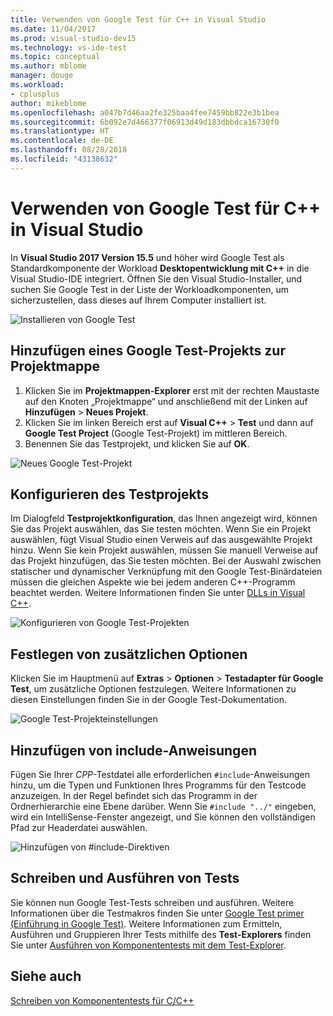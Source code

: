 ```yaml
---
title: Verwenden von Google Test für C++ in Visual Studio
ms.date: 11/04/2017
ms.prod: visual-studio-dev15
ms.technology: vs-ide-test
ms.topic: conceptual
ms.author: mblome
manager: douge
ms.workload:
- cplusplus
author: mikeblome
ms.openlocfilehash: a047b7d46aa2fe325baa4fee7459bb822e3b1bea
ms.sourcegitcommit: 6b092e7d466377f06913d49d183dbbdca16730f0
ms.translationtype: HT
ms.contentlocale: de-DE
ms.lasthandoff: 08/28/2018
ms.locfileid: "43138632"
---
```

# <a name="how-to-use-google-test-for-c-in-visual-studio"></a>Verwenden von Google Test für C++ in Visual Studio
In **Visual Studio 2017 Version 15.5** und höher wird Google Test als Standardkomponente der Workload **Desktopentwicklung mit C++** in die Visual Studio-IDE integriert. Öffnen Sie den Visual Studio-Installer, und suchen Sie Google Test in der Liste der Workloadkomponenten, um sicherzustellen, dass dieses auf Ihrem Computer installiert ist.

![Installieren von Google Test](media/cpp-google-component.png)

## <a name="add-a-google-test-project-to-the-solution"></a>Hinzufügen eines Google Test-Projekts zur Projektmappe
1. Klicken Sie im **Projektmappen-Explorer** erst mit der rechten Maustaste auf den Knoten „Projektmappe“ und anschließend mit der Linken auf **Hinzufügen** > **Neues Projekt**.
2. Klicken Sie im linken Bereich erst auf **Visual C++** > **Test** und dann auf **Google Test Project** (Google Test-Projekt) im mittleren Bereich.
3. Benennen Sie das Testprojekt, und klicken Sie auf **OK**.

![Neues Google Test-Projekt](media/cpp-gtest-new-project.png)

## <a name="configure-the-test-project"></a>Konfigurieren des Testprojekts
Im Dialogfeld **Testprojektkonfiguration**, das Ihnen angezeigt wird, können Sie das Projekt auswählen, das Sie testen möchten. Wenn Sie ein Projekt auswählen, fügt Visual Studio einen Verweis auf das ausgewählte Projekt hinzu. Wenn Sie kein Projekt auswählen, müssen Sie manuell Verweise auf das Projekt hinzufügen, das Sie testen möchten. Bei der Auswahl zwischen statischer und dynamischer Verknüpfung mit den Google Test-Binärdateien müssen die gleichen Aspekte wie bei jedem anderen C++-Programm beachtet werden. Weitere Informationen finden Sie unter [DLLs in Visual C++](/cpp/build/dlls-in-visual-cpp).

 ![Konfigurieren von Google Test-Projekten](media/cpp-gtest-config.png)

## <a name="set-additional-options"></a>Festlegen von zusätzlichen Optionen
Klicken Sie im Hauptmenü auf **Extras** > **Optionen** > **Testadapter für Google Test**, um zusätzliche Optionen festzulegen. Weitere Informationen zu diesen Einstellungen finden Sie in der Google Test-Dokumentation.

 ![Google Test-Projekteinstellungen](media/cpp-gtest-settings.png)

## <a name="add-include-directives"></a>Hinzufügen von include-Anweisungen
Fügen Sie Ihrer *CPP*-Testdatei alle erforderlichen `#include`-Anweisungen hinzu, um die Typen und Funktionen Ihres Programms für den Testcode anzuzeigen. In der Regel befindet sich das Programm in der Ordnerhierarchie eine Ebene darüber. Wenn Sie `#include "../"` eingeben, wird ein IntelliSense-Fenster angezeigt, und Sie können den vollständigen Pfad zur Headerdatei auswählen.

![Hinzufügen von #include-Direktiven](media/cpp-gtest-includes.png)

## <a name="write-and-run-tests"></a>Schreiben und Ausführen von Tests
Sie können nun Google Test-Tests schreiben und ausführen. Weitere Informationen über die Testmakros finden Sie unter [Google Test primer (Einführung in Google Test)](https://github.com/google/googletest/blob/master/googletest/docs/primer.md). Weitere Informationen zum Ermitteln, Ausführen und Gruppieren Ihrer Tests mithilfe des **Test-Explorers** finden Sie unter [Ausführen von Komponententests mit dem Test-Explorer](run-unit-tests-with-test-explorer.md).

## <a name="see-also"></a>Siehe auch
[Schreiben von Komponententests für C/C++](writing-unit-tests-for-c-cpp.md)










